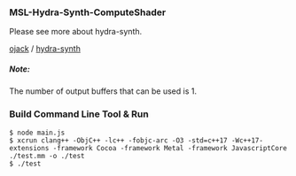 ### MSL-Hydra-Synth-ComputeShader

Please see more about hydra-synth.

 [ojack](https://github.com/ojack) / [hydra-synth](https://github.com/ojack/hydra-synth) 

##### Note:

The number of output buffers that can be used is 1.

### Build Command Line Tool & Run

```
$ node main.js
$ xcrun clang++ -ObjC++ -lc++ -fobjc-arc -O3 -std=c++17 -Wc++17-extensions -framework Cocoa -framework Metal -framework JavascriptCore ./test.mm -o ./test
$ ./test
```

